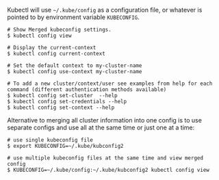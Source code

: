 Kubectl will use `~/.kube/config` as a configuration file, or whatever is pointed to by environment variable `KUBECONFIG`.

```
# Show Merged kubeconfig settings.
$ kubectl config view

# Display the current-context
$ kubectl config current-context

# Set the default context to my-cluster-name
$ kubectl config use-context my-cluster-name  

# To add a new cluster/context/user see examples from help for each command (different authentication methods available)
$ kubectl config set-cluster  --help
$ kubectl config set-credentials --help
$ kubectl config set-context --help
```

Alternative to merging all cluster information into one config is to use separate configs and use all at the same time or just one at a time:
```
# use single kubeconfig file
$ export KUBECONFIG=~/.kube/kubconfig2

# use multiple kubeconfig files at the same time and view merged config
$ KUBECONFIG=~/.kube/config:~/.kube/kubconfig2 kubectl config view
```